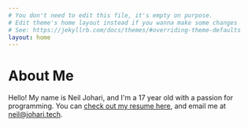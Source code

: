 ```yaml
---
# You don't need to edit this file, it's empty on purpose.
# Edit theme's home layout instead if you wanna make some changes
# See: https://jekyllrb.com/docs/themes/#overriding-theme-defaults
layout: home
---
```

# About Me
Hello! My name is Neil Johari, and I'm a 17 year old with a passion for programming.
You can [check out my resume here](http://neiljohari.s3.amazonaws.com/resume.pdf), and email me at [neil@johari.tech](mailto:neil@johari.tech).
